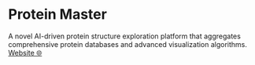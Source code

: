 # Protein Master
A novel AI-driven protein structure exploration platform that aggregates comprehensive protein databases and advanced visualization algorithms.
[Website 🌐](https://protein-master-project.github.io/)
